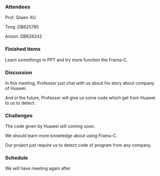 ### Attendees

Prof. Qiwen XU

Tong :DB625785

Anson: DB626242



### Finished items

Learn somethings in PPT and try more function the Frama-C.



### Discussion

In this meeting, Professor just chat with us about his story about company of Huawei.

And in the future, Professor will give us some code which get from Huawei to us to detect.



### Challenges

The code given by Huawei  will coming soon.

We should learn more knowledge about using Frama-C.

Our project just require us to detect code of program from any company.



### Schedule

We will have meeting again after



